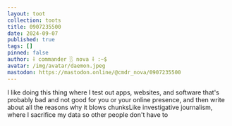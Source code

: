 ```yaml
---
layout: toot
collection: toots
title: 0907235500
date: 2024-09-07
published: true
tags: []
pinned: false
author: ⸸ commander ░ nova ⸸ :~$
avatar: /img/avatar/daemon.jpeg
mastodon: https://mastodon.online/@cmdr_nova/0907235500
---
```


I like doing this thing where I test out apps, websites, and software that's probably bad and not good for you or your online presence, and then write about all the reasons why it blows chunksLike investigative journalism, where I sacrifice my data so other people don't have to
